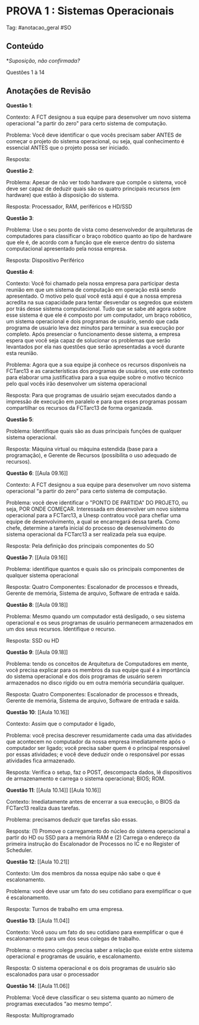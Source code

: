 # PROVA 1 : Sistemas Operacionais

Tag: #anotacao_geral #SO

## Conteúdo

**Suposição, não confirmada?*

Questões 1 à 14

## Anotações de Revisão

**Questão 1**:

Contexto: A FCT designou a sua equipe para desenvolver um novo sistema operacional "a partir do zero" para certo sistema de computação.

Problema: Você deve identificar o que vocês precisam saber ANTES de começar o projeto do sistema operacional, ou seja, qual conhecimento é essencial ANTES que o projeto possa ser iniciado.

Resposta:  

**Questão 2**:

Problema: Apesar de não ver todo hardware que compõe o sistema, você deve ser capaz de deduzir quais são os quatro principais recursos (em hardware) que estão à disposição do sistema.  

Resposta: Processador, RAM, periféricos e HD/SSD  

**Questão 3**:

Problema: Use o seu ponto de vista como desenvolvedor de arquiteturas de computadores para classificar o braço robótico quanto ao tipo de hardware que ele é, de acordo com a função que ele exerce dentro do sistema computacional apresentado pela nossa empresa.  

Resposta: Dispositivo Periférico  

**Questão 4**:

Contexto: Você foi chamado pela nossa empresa para participar desta reunião em que um sistema de computação em operação está sendo apresentado. O motivo pelo qual você está aqui é que a nossa empresa acredita na sua capacidade para tentar desvendar os segredos que existem por trás desse sistema computacional. Tudo que se sabe até agora sobre esse sistema é que ele é composto por um computador, um braço robótico, um sistema operacional e dois programas de usuário, sendo que cada programa de usuário leva dez minutos para terminar a sua execução por completo. Após presenciar o funcionamento desse sistema, a empresa espera que você seja capaz de solucionar os problemas que serão levantados por ela nas questões que serão apresentadas a você durante esta reunião.  

Problema: Agora que a sua equipe já conhece os recursos disponíveis na FCTarc13 e as características dos programas de usuários, use este contexto para elaborar uma justificativa para a sua equipe sobre o motivo técnico pelo qual vocês irão desenvolver um sistema operacional  

Resposta: Para que programas de usuário sejam executados dando a impressão de execução em paralelo e para que esses programas possam compartilhar os recursos da FCTarc13 de forma organizada.  

**Questão 5**:

Problema: Identifique quais são as duas principais funções de qualquer sistema operacional.  

Resposta: Máquina virtual ou máquina estendida (base para a programação), e Gerente de Recursos (possibilita o uso adequado de recursos).  

**Questão 6**: [[Aula 09.16]]

Contexto: A FCT designou a sua equipe para desenvolver um novo sistema operacional “a partir do zero” para certo sistema de computação.

Problema: você deve identificar o "PONTO DE PARTIDA" DO PROJETO, ou seja, POR ONDE COMEÇAR. Interessada em desenvolver um novo sistema operacional para a FCTarc13, a Unesp contratou você para chefiar uma equipe de desenvolvimento, a qual se encarregará dessa tarefa. Como chefe, determine a tarefa inicial do processo de desenvolvimento do sistema operacional da FCTarc13 a ser realizada pela sua equipe.  

Resposta: Pela definição dos principais componentes do SO  

**Questão 7**: [[Aula 09.16]]

Problema: identifique quantos e quais são os principais componentes de qualquer sistema operacional  

Resposta: Quatro Componentes: Escalonador de processos e threads, Gerente de memória, Sistema de arquivo, Software de entrada e saída.  

**Questão 8**: [[Aula 09.18]]

Problema: Mesmo quando um computador está desligado, o seu sistema operacional e os seus programas de usuário permanecem armazenados em um dos seus recursos. Identifique o recurso.  

Resposta: SSD ou HD  

**Questão 9**: [[Aula 09.18]]

Problema: tendo os conceitos de Arquitetura de Computadores em mente, você precisa explicar para os membros da sua equipe qual é a importância do sistema operacional e dos dois programas de usuário serem armazenados no disco rígido ou em outra memória secundária qualquer.  

Resposta:  Quatro Componentes: Escalonador de processos e threads, Gerente de memória, Sistema de arquivo, Software de entrada e saída.

**Questão 10**: [[Aula 10.16]]

Contexto: Assim que o computador é ligado,  

Problema: você precisa descrever resumidamente cada uma das atividades que acontecem no computador da nossa empresa imediatamente após o computador ser ligado; você precisa saber quem é o principal responsável por essas atividades; e você deve deduzir onde o responsável por essas atividades fica armazenado.  

Resposta:  Verifica o setup, faz o POST, descompacta dados, lê dispositivos de armazenamento e carrega o sistema operacional; BIOS; ROM.

**Questão 11**: [[Aula 10.14]] [[Aula 10.16]]

Contexto: Imediatamente antes de encerrar a sua execução, o BIOS da FCTarc13 realiza duas tarefas.  

Problema: precisamos deduzir que tarefas são essas.  

Resposta:  (1) Promove o carregamento do núcleo do sistema operacional a partir do HD ou SSD para a memória RAM e (2) Carrega o endereço da primeira instrução do Escalonador de Processos no IC e no Register of Scheduler.

**Questão 12**: [[Aula 10.21]]

Contexto: Um dos membros da nossa equipe não sabe o que é escalonamento.  

Problema: você deve usar um fato do seu cotidiano para exemplificar o que é escalonamento.  

Resposta:  Turnos de trabalho em uma empresa.

**Questão 13**: [[Aula 11.04]]

Contexto: Você usou um fato do seu cotidiano para exemplificar o que é escalonamento para um dos seus colegas de trabalho.  

Problema: o mesmo colega precisa saber a relação que existe entre  sistema operacional e programas de usuário, e escalonamento.

Resposta:  O sistema operacional e os dois programas de usuário são escalonados para usar o processador

**Questão 14**: [[Aula 11.06]]

Problema: Você deve classificar o seu sistema quanto ao número de programas executados “ao mesmo tempo”.  

Resposta: Multiprogramado  
